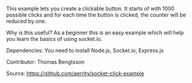 This example lets you create a clickable button. It starts of with 1000 possible clicks and for each time the button is clicked, the counter will be reduced by one. 

Why is this useful? As a beginner this is an easy example which will help you learn the basics of using socket.io. 

Dependencies: You need to install Node.js, Socket.io, Express.js

Contributor: Thomas Bengtsson

Source: https://github.com/aerrity/socket-click-example
